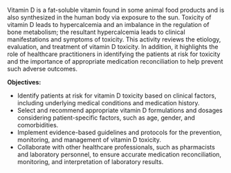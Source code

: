 Vitamin D is a fat-soluble vitamin found in some animal food products and is also synthesized in the human body via exposure to the sun. Toxicity of vitamin D leads to hypercalcemia and an imbalance in the regulation of bone metabolism; the resultant hypercalcemia leads to clinical manifestations and symptoms of toxicity. This activity reviews the etiology, evaluation, and treatment of vitamin D toxicity. In addition, it highlights the role of healthcare practitioners in identifying the patients at risk for toxicity and the importance of appropriate medication reconciliation to help prevent such adverse outcomes.

**Objectives:**
- Identify patients at risk for vitamin D toxicity based on clinical factors, including underlying medical conditions and medication history.
- Select and recommend appropriate vitamin D formulations and dosages considering patient-specific factors, such as age, gender, and comorbidities.
- Implement evidence-based guidelines and protocols for the prevention, monitoring, and management of vitamin D toxicity.
- Collaborate with other healthcare professionals, such as pharmacists and laboratory personnel, to ensure accurate medication reconciliation, monitoring, and interpretation of laboratory results.